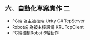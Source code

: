 ## 六、自動化專案實作 二
- PC端 為主被控端 Unity C# TcpServer
- Robot端 為被主控設備 KRL TcpClient
- PC端控制Robot 6軸動作
<!--stackedit_data:
eyJoaXN0b3J5IjpbMTk3NjkzMTkyOCwtMjAzMzc0Nzc0NywtMT
k4MTQ5ODk5NV19
-->